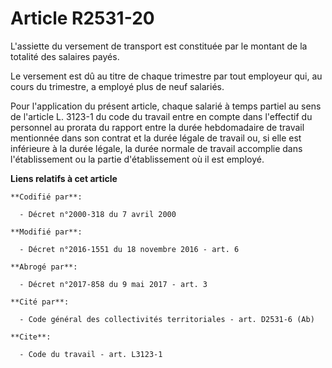 # Article R2531-20

L'assiette du versement de transport est constituée par le montant de la totalité des salaires payés. 

Le versement est dû au titre de chaque trimestre par tout employeur qui, au cours du trimestre, a employé plus de neuf
salariés. 

Pour l'application du présent article, chaque salarié à temps partiel au sens de l'article L. 3123-1 du code du travail entre
en compte dans l'effectif du personnel au prorata du rapport entre la durée hebdomadaire de travail mentionnée dans son
contrat et la durée légale de travail ou, si elle est inférieure à la durée légale, la durée normale de travail accomplie
dans l'établissement ou la partie d'établissement où il est employé.

**Liens relatifs à cet article**

	**Codifié par**:

	  - Décret n°2000-318 du 7 avril 2000

	**Modifié par**:

	  - Décret n°2016-1551 du 18 novembre 2016 - art. 6

	**Abrogé par**:

	  - Décret n°2017-858 du 9 mai 2017 - art. 3

	**Cité par**:

	  - Code général des collectivités territoriales - art. D2531-6 (Ab)

	**Cite**:

	  - Code du travail - art. L3123-1
